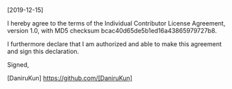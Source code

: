 [2019-12-15]

I hereby agree to the terms of the Individual Contributor License
Agreement, version 1.0, with MD5 checksum
bcac40d65de5b1ed16a43865979727b8.

I furthermore declare that I am authorized and able to make this
agreement and sign this declaration.

Signed,

[DaniruKun]
https://github.com/[DaniruKun]
